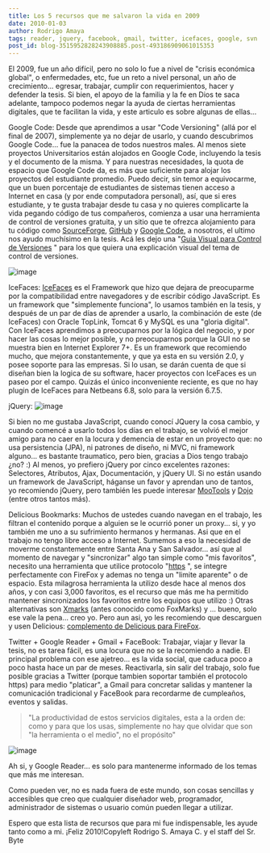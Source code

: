 ```yaml
---
title: Los 5 recursos que me salvaron la vida en 2009
date: 2010-01-03
author: Rodrigo Amaya
tags: reader, jquery, facebook, gmail, twitter, icefaces, google, svn
post_id: blog-3515952828243908885.post-493186909061015353
---
```


El 2009, fue un año difícil, pero no solo lo fue a nivel de "crisis económica global", o enfermedades, etc, fue un reto a nivel personal, un año de crecimiento... egresar, trabajar, cumplir con requerimientos, hacer y defender la tesis. Si bien, el apoyo de la familia y la fe en Dios te saca adelante, tampoco podemos negar la ayuda de ciertas herramientas digitales, que te facilitan la vida, y este articulo es sobre algunas de ellas...

Google Code: Desde que aprendimos a usar "Code Versioning" (allá por el final de 2007), simplemente ya no dejar de usarlo, y cuando descubrimos Google Code... fue la panacea de todos nuestros males. Al menos siete proyectos Universitarios están alojados en Google Code, incluyendo la tesis y el documento de la misma. Y para nuestras necesidades, la quota de espacio que Google Code da, es más que suficiente para alojar los proyectos del estudiante promedio. Puedo decir, sin temor a equivocarme, que un buen porcentaje de estudiantes de sistemas tienen acceso a Internet en casa (y por ende computadora personal), así, que si eres estudiante, y te gusta trabajar desde tu casa y no quieres complicarte la vida pegando código de tus compañeros, comienza a usar una herramienta de control de versiones gratuita, y un sitio que te ofrezca alojamiento para tu código como [SourceForge](https://sourceforge.net/), [GitHub](https://github.com/) y [Google Code](https://code.google.com/projecthosting/), a nosotros, el ultimo nos ayudo muchísimo en la tesis. Acá les dejo una "[Guia Visual para Control de Versiones](https://betterexplained.com/articles/a-visual-guide-to-version-control/)
" para los que quiera una explicación visual del tema de control de versiones.

![image](https://1.bp.blogspot.com/_ayvorITawE4/SzgebYPZaCI/AAAAAAAACRs/cFwiikRAz2k/s320/git-trunk.jpg)    

IceFaces:
[IceFaces](https://www.icefaces.org/main/home/) es el Framework que hizo que
dejara de preocuparme por la compatibilidad entre navegadores y de escribir código JavaScript. Es un framework que "simplemente funciona", lo usamos también en la tesis, y después de un par de días de aprender a usarlo, la combinación de este (de IceFaces) con Oracle TopLink, Tomcat 6 y MySQL es una "gloria digital". Con IceFaces aprendimos a preocuparnos por la lógica del negocio, y por hacer las cosas lo mejor posible, y no preocuparnos porque la GUI no se muestra bien en Internet Explorer 7+. Es un framework que recomiendo mucho, que mejora constantemente, y que ya esta en su versión 2.0, y posee soporte para las empresas. Si lo usan, se darán cuenta de que si diseñan bien la logica de su software, hacer proyectos con IceFaces es un paseo por el campo. Quizás el único inconveniente reciente, es que no hay plugin de IceFaces para Netbeans 6.8, solo para la versión 6.7.5.

jQuery:
![image](https://4.bp.blogspot.com/_ayvorITawE4/SzgeafT8W-I/AAAAAAAACRk/E8kmRQl7b5c/s200/js-lib-logos.png)    

Si bien no me gustaba JavaScript, cuando conocí JQuery la cosa cambio, y cuando comencé a usarlo todos los días en el trabajo, se volvió el mejor amigo para no caer en la locura y demencia de estar en un proyecto que: no usa persistencia (JPA), ni patrones de diseño, ni MVC, ni framework alguno... es bastante traumatico, pero bien, gracias a Dios tengo trabajo ¿no? :) Al menos, yo prefiero jQuery por cinco excelentes razones: Selectores, Atributos, Ajax, Documentación, y jQuery UI. Si no están usando un framework de JavaScript, háganse un favor y aprendan uno de tantos, yo recomiendo jQuery, pero también les puede interesar [MooTools](https://mootools.net/) y [Dojo](https://www.dojotoolkit.org/) (entre otros tantos más).

Delicious Bookmarks: Muchos de ustedes cuando navegan en el trabajo, les filtran el contenido porque a alguien se le ocurrió poner un proxy... si, y yo también me uno a su sufrimiento hermanos y hermanas. Asi que en el trabajo no tengo libre acceso a Internet. Sumemos a eso la necesidad de moverme constantemente entre Santa Ana y San Salvador... así que al momento de navegar y "sincronizar" algo tan simple como "mis favoritos", necesito una herramienta que utilice protocolo "[https](https://en.wikipedia.org/wiki/HTTP_Secure)
", se integre perfectamente con FireFox y ademas no tenga un "limite aparente" o de espacio. Esta milagrosa herramienta la utilizo desde hace al menos dos años, y con casi 3,000 favoritos, es el recurso que más me ha permitido mantener sincronizados los favoritos entre los equipos que utilizo :) Otras alternativas son [Xmarks](https://www.foxmarks.com/) (antes conocido como FoxMarks) y ... bueno, solo ese vale la pena... creo yo. Pero aun asi, yo les recomiendo que descarguen y usen Delicious: [complemento de Delicious para FireFox](https://addons.mozilla.org/en-US/firefox/addon/3615).

Twitter + Google Reader + Gmail + FaceBook: Trabajar, viajar y llevar la tesis, no es tarea fácil, es una locura que no se la recomiendo a nadie. El principal problema con ese ajetreo... es la vida social, que caduca poco a poco hasta hace un par de meses. Reactivarla, sin salir del trabajo, solo fue posible gracias a Twitter (porque tambien soportar también el protocolo https) para medio "platicar", a Gmail para concretar salidas y mantener la comunicación tradicional y FaceBook para recordarme de cumpleaños, eventos y salidas.

> "La
> productividad de estos servicios digitales, esta a la orden de: como y para que los usas,
> simplemente no hay que olvidar que son "la herramienta o el medio", no el propósito"
>

![image](https://4.bp.blogspot.com/_ayvorITawE4/SzgeZh9v_KI/AAAAAAAACRc/lhJstG3LYLc/s320/facebook_twitter.jpg)    

Ah si, y Google Reader... es solo para mantenerme informado de los temas que más me interesan.

Como pueden ver, no es nada fuera de este mundo, son cosas sencillas y accesibles que creo que cualquier diseñador web, programador, administrador de sistemas o usuario común pueden llegar a utilizar.

Espero que esta lista de recursos que para mi fue indispensable, les ayude tanto como a mi. ¡Feliz 2010!Copyleft Rodrigo S. Amaya C. y el staff del Sr. Byte